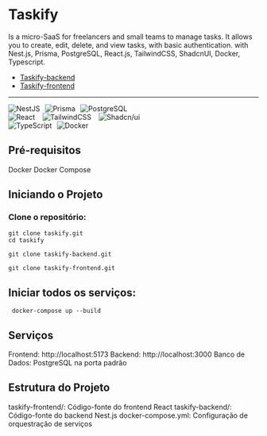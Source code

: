 # Taskify

Is a micro-SaaS for freelancers and small teams to manage tasks. It allows you to create, edit, delete, and view tasks, with basic authentication.
with Nest.js, Prisma, PostgreSQL, React.js, TailwindCSS, ShadcnUI, Docker, Typescript.

- [Taskify-backend](https://github.com/yvesas/taskify-backend)
- [Taskify-frontend](https://github.com/yvesas/taskify-frontend)

---

<div data-badges style="display: flex; gap: 10px;">
    <img src="https://img.shields.io/badge/nestjs-%23E0234E.svg?style=for-the-badge&logo=nestjs&logoColor=white" alt="NestJS" />
    <img src="https://img.shields.io/badge/prisma-%232D3748.svg?style=for-the-badge&logo=prisma&logoColor=white" alt="Prisma" />
    <img src="https://img.shields.io/badge/postgresql-4169e1?style=for-the-badge&logo=postgresql&logoColor=white" alt="PostgreSQL" />
  </div>
  <div data-badges style="display: flex; gap: 15px;">  
    <img src="https://img.shields.io/badge/react-%2320232a.svg?style=for-the-badge&logo=react&logoColor=%2361DAFB" alt="React" />
    <img src="https://img.shields.io/badge/tailwindcss-%2338B2AC.svg?style=for-the-badge&logo=tailwind-css&logoColor=white" alt="TailwindCSS" />
    <img src="https://img.shields.io/badge/shadcn/ui-000000?style=for-the-badge&logo=shadcn/ui&logoColor=white" alt="Shadcn/ui" />      
  </div>
  <div data-badges style="display: flex; gap: 10px;">
    <img src="https://img.shields.io/badge/typescript-%23007ACC.svg?style=for-the-badge&logo=typescript&logoColor=white" alt="TypeScript" /> 
    <img src="https://img.shields.io/badge/docker-257bd6?style=for-the-badge&logo=docker&logoColor=white" alt="Docker" />
  </div>

## Pré-requisitos

Docker
Docker Compose

## Iniciando o Projeto

### Clone o repositório:

```
git clone taskify.git
cd taskify
```

```
git clone taskify-backend.git
```

```
git clone taskify-frontend.git
```

## Iniciar todos os serviços:

```
 docker-compose up --build
```

## Serviços

Frontend: http://localhost:5173
Backend: http://localhost:3000
Banco de Dados: PostgreSQL na porta padrão

## Estrutura do Projeto

taskify-frontend/: Código-fonte do frontend React
taskify-backend/: Código-fonte do backend Nest.js
docker-compose.yml: Configuração de orquestração de serviços
